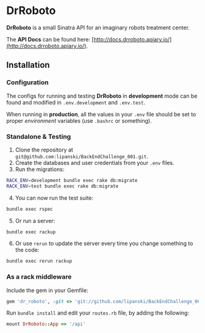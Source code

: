 # DrRoboto

**DrRoboto** is a small Sinatra API for an imaginary robots treatment center. 

The **API Docs** can be found here: [http://docs.drroboto.apiary.io/](http://docs.drroboto.apiary.io/).

## Installation

### Configuration

The configs for running and testing **DrRoboto** in **development** mode can be 
found and modified in ``.env.development`` and ``.env.test``.

When running in **production**, all the values in your ``.env`` file should 
be set to proper *environment* variables (use ``.bashrc`` or something).

### Standalone & Testing

1. Clone the repository at ``git@github.com:lipanski/BackEndChallenge_001.git``.
2. Create the databases and user credentials from your ``.env`` files.
3. Run the migrations:

  ```bash
RACK_ENV=development bundle exec rake db:migrate
RACK_ENV=test bundle exec rake db:migrate
```

4. You can now run the test suite:

  ```bash
bundle exec rspec
```

5. Or run a server:

  ```bash
bundle exec rackup
```

6. Or use ``rerun`` to update the server every time you change something to the code:

  ```bash
bundle exec rerun rackup
```

### As a rack middleware

Include the gem in your Gemfile:

```ruby
gem 'dr_roboto', :git => 'git://github.com/lipanski/BackEndChallenge_001'
```

Run ``bundle install`` and edit your ``routes.rb`` file, by adding the following:

```ruby
mount DrRoboto::App => '/api'
```
